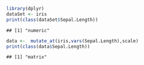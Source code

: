 ``` r
library(dplyr)
dataSet <- iris
print(class(dataSet$Sepal.Length))
```

    ## [1] "numeric"

``` r
data <-  mutate_at(iris,vars(Sepal.Length),scale)
print(class(data$Sepal.Length))
```

    ## [1] "matrix"
